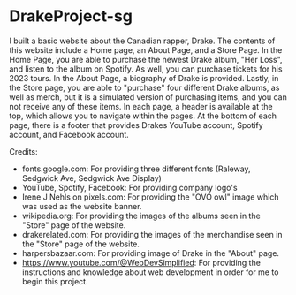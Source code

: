 # DrakeProject-sg
I built a basic website about the Canadian rapper, Drake.
The contents of this website include a Home page, an About Page, and a Store Page. 
In the Home Page, you are able to purchase the newest Drake album, "Her Loss", and listen to the album on Spotify. As well, you can purchase tickets for his 2023 tours. 
In the About Page, a biography of Drake is provided. Lastly, in the Store page, you are able to "purchase" four different Drake albums, as well as merch, but it is a
simulated version of purchasing items, and you can not receive any of these items.
In each page, a header is available at the top, which allows you to navigate within the pages. At the bottom of each page, there is a footer that provides Drakes
YouTube account, Spotify account, and Facebook account.

Credits:
- fonts.google.com: For providing three different fonts (Raleway, Sedgwick Ave, Sedgwick Ave Display)
- YouTube, Spotify, Facebook: For providing company logo's
- Irene J Nehls on pixels.com: For providing the "OVO owl" image which was used as the website banner.
- wikipedia.org: For providing the images of the albums seen in the "Store" page of the website.
- drakerelated.com: For providing the images of the merchandise seen in the "Store" page of the website.
- harpersbazaar.com: For providing image of Drake in the "About" page.
- https://www.youtube.com/@WebDevSimplified: For providing the instructions and knowledge about web development in order for me to begin this project.
